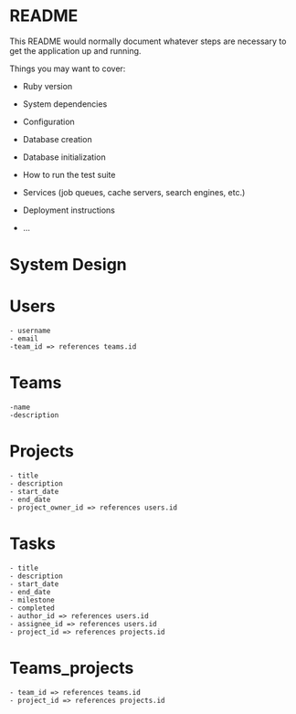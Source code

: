# README

This README would normally document whatever steps are necessary to get the
application up and running.

Things you may want to cover:

* Ruby version

* System dependencies

* Configuration

* Database creation

* Database initialization

* How to run the test suite

* Services (job queues, cache servers, search engines, etc.)

* Deployment instructions

* ...

# System Design

# Users 
    - username 
    - email
    -team_id => references teams.id 

# Teams 
    -name
    -description

# Projects
    - title
    - description
    - start_date
    - end_date
    - project_owner_id => references users.id

# Tasks
    - title
    - description
    - start_date
    - end_date
    - milestone
    - completed
    - author_id => references users.id
    - assignee_id => references users.id
    - project_id => references projects.id

# Teams_projects
    - team_id => references teams.id
    - project_id => references projects.id